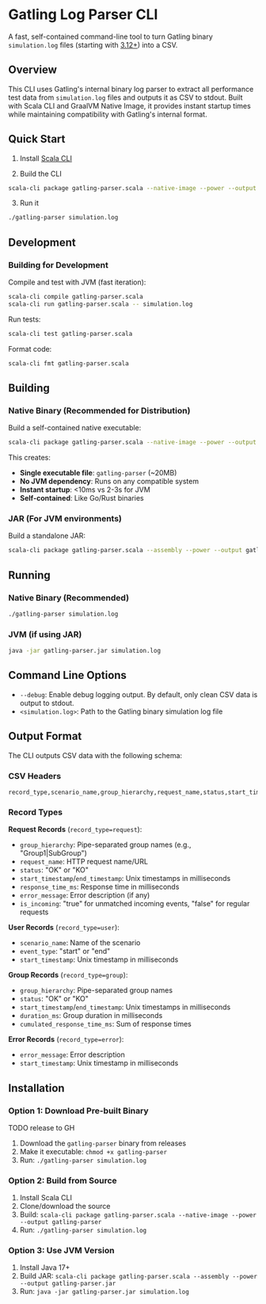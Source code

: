 # Gatling Log Parser CLI

A fast, self-contained command-line tool to turn Gatling binary `simulation.log` files (starting
with [3.12+](https://github.com/gatling/gatling/issues/4596)) into a CSV.

## Overview

This CLI uses Gatling's internal binary log parser to extract all performance test data from
`simulation.log` files and outputs it as CSV to stdout. Built with Scala CLI and GraalVM Native
Image, it provides instant startup times while maintaining compatibility with Gatling's internal
format.

## Quick Start

1. Install [Scala CLI](https://scala-cli.virtuslab.org/)

2. Build the CLI

```sh
scala-cli package gatling-parser.scala --native-image --power --output gatling-parser
```

3. Run it

```sh
./gatling-parser simulation.log
```

## Development

### Building for Development

Compile and test with JVM (fast iteration):

```sh
scala-cli compile gatling-parser.scala
scala-cli run gatling-parser.scala -- simulation.log
```

Run tests:

```sh
scala-cli test gatling-parser.scala
```

Format code:

```sh
scala-cli fmt gatling-parser.scala
```

## Building

### Native Binary (Recommended for Distribution)

Build a self-contained native executable:

```sh
scala-cli package gatling-parser.scala --native-image --power --output gatling-parser
```

This creates:
- **Single executable file**: `gatling-parser` (~20MB)
- **No JVM dependency**: Runs on any compatible system
- **Instant startup**: <10ms vs 2-3s for JVM
- **Self-contained**: Like Go/Rust binaries

### JAR (For JVM environments)

Build a standalone JAR:

```sh
scala-cli package gatling-parser.scala --assembly --power --output gatling-parser.jar
```

## Running

### Native Binary (Recommended)

```sh
./gatling-parser simulation.log
```

### JVM (if using JAR)

```sh
java -jar gatling-parser.jar simulation.log
```

## Command Line Options

- `--debug`: Enable debug logging output. By default, only clean CSV data is output to stdout.
- `<simulation.log>`: Path to the Gatling binary simulation log file

## Output Format

The CLI outputs CSV data with the following schema:

### CSV Headers
```
record_type,scenario_name,group_hierarchy,request_name,status,start_timestamp,end_timestamp,response_time_ms,error_message,event_type,duration_ms,cumulated_response_time_ms,is_incoming
```

### Record Types

**Request Records** (`record_type=request`):
- `group_hierarchy`: Pipe-separated group names (e.g., "Group1|SubGroup")
- `request_name`: HTTP request name/URL
- `status`: "OK" or "KO"
- `start_timestamp`/`end_timestamp`: Unix timestamps in milliseconds
- `response_time_ms`: Response time in milliseconds
- `error_message`: Error description (if any)
- `is_incoming`: "true" for unmatched incoming events, "false" for regular requests

**User Records** (`record_type=user`):
- `scenario_name`: Name of the scenario
- `event_type`: "start" or "end"
- `start_timestamp`: Unix timestamp in milliseconds

**Group Records** (`record_type=group`):
- `group_hierarchy`: Pipe-separated group names
- `status`: "OK" or "KO"
- `start_timestamp`/`end_timestamp`: Unix timestamps in milliseconds
- `duration_ms`: Group duration in milliseconds
- `cumulated_response_time_ms`: Sum of response times

**Error Records** (`record_type=error`):
- `error_message`: Error description
- `start_timestamp`: Unix timestamp in milliseconds

## Installation

### Option 1: Download Pre-built Binary

TODO release to GH

1. Download the `gatling-parser` binary from releases
2. Make it executable: `chmod +x gatling-parser`
3. Run: `./gatling-parser simulation.log`

### Option 2: Build from Source

1. Install Scala CLI
2. Clone/download the source
3. Build: `scala-cli package gatling-parser.scala --native-image --power --output gatling-parser`
4. Run: `./gatling-parser simulation.log`

### Option 3: Use JVM Version

1. Install Java 17+
2. Build JAR: `scala-cli package gatling-parser.scala --assembly --power --output gatling-parser.jar`
3. Run: `java -jar gatling-parser.jar simulation.log`

